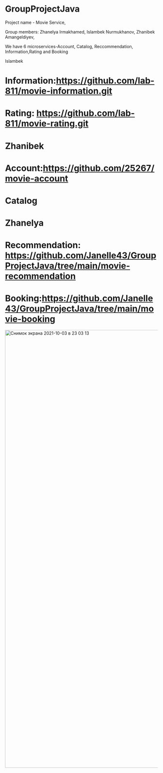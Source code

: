 # GroupProjectJava
Project name - Movie Service, 

Group members: Zhanelya Irmakhamed, Islambek Nurmukhanov, Zhanibek Amangeldiyev,  

We have 6 microservices-Account, Catalog, Reccommendation, Information,Rating and Booking

Islambek 
# Information:https://github.com/lab-811/movie-information.git
# Rating: https://github.com/lab-811/movie-rating.git

# Zhanibek 
# Account:https://github.com/25267/movie-account
# Catalog

# Zhanelya
# Recommendation: https://github.com/Janelle43/GroupProjectJava/tree/main/movie-recommendation
# Booking:https://github.com/Janelle43/GroupProjectJava/tree/main/movie-booking



<img width="1440" alt="Снимок экрана 2021-10-03 в 23 03 13" src="https://user-images.githubusercontent.com/72819486/135764096-eccb32e0-563b-46dd-bbc0-3ce6cebf2b63.png">
